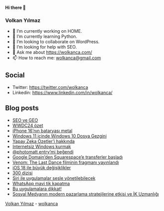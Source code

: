 #### Hi there 👋

### Volkan Yılmaz

- 🔭 I’m currently working on HOME.
- 🌱 I’m currently learning Python.
- 👯 I’m looking to collaborate on WordPress.
- 🤔 I’m looking for help with SEO.
- 💬 Ask me about https://wolkanca.com/
- 📫 How to reach me: wolkanca@gmail.com

## Social
- Twitter: https://twitter.com/wolkanca
- Linkedin: https://www.linkedin.com/in/wolkanca/



## Blog posts
<!-- BLOG-POST-LIST:START -->
- [SEO ve GEO](https://wolkanca.com/seo-ve-geo/)
- [WWDC24 özet](https://wolkanca.com/wwdc24-ozet/)
- [iPhone 16’nın bataryası metal](https://wolkanca.com/iphone-16nin-bataryasi-metal/)
- [Windows 11 içinde Windows 10 Dosya Gezgini](https://wolkanca.com/windows-11-icinde-windows-10-dosya-gezgini/)
- [Yapay Zeka Özetler’i hakkında](https://wolkanca.com/yapay-zeka-ozetleri-hakkinda/)
- [Internetsiz Windows kurmak](https://wolkanca.com/internetsiz-windows-kurmak/)
- [@photomatt entry’mi beğendi](https://wolkanca.com/photomatt-entrymi-begendi/)
- [Google Domain’den Squarespace’e transferler başladı](https://wolkanca.com/google-domainden-squarespacee-transferler-basladi/)
- [Venom: The Last Dance filminin fragmanı yayınlandı](https://wolkanca.com/venom-the-last-dance-filminin-fragmani-yayinlandi/)
- [iOS 18 ile büyük değişiklikler](https://wolkanca.com/ios-18-ile-buyuk-degisiklikler/)
- [300 dizisi](https://wolkanca.com/300-dizisi/)
- [Siri ile uygulamalar sesle yönetilebilecek](https://wolkanca.com/siri-ile-uygulamalar-sesle-yonetilebilecek/)
- [WhatsApp mavi tik kapatma](https://wolkanca.com/whatsapp-mavi-tik-kapatma/)
- [Bu uygulamalara dikkat!](https://wolkanca.com/bu-uygulamalara-dikkat/)
- [Sosyal Medyanın modern pazarlama stratejilerine etkisi ve İK Uzmanlığı](https://wolkanca.com/sosyal-medyanin-modern-pazarlama-stratejilerine-etkisi-ve-ik-uzmanligi/)
<!-- BLOG-POST-LIST:END -->


[Volkan Yılmaz](https://volkanyilmaz.com.tr/) - [wolkanca](https://wolkanca.com/)
